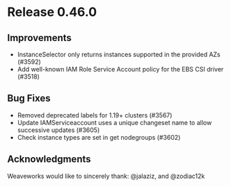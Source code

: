 # Release 0.46.0

## Improvements

- InstanceSelector only returns instances supported in the provided AZs (#3592)
- Add well-known IAM Role Service Account policy for the EBS CSI driver (#3518)

## Bug Fixes

- Removed deprecated labels for 1.19+ clusters (#3567)
- Update IAMServiceaccount uses a unique changeset name to allow successive updates (#3605)
- Check instance types are set in get nodegroups (#3602)

## Acknowledgments
Weaveworks would like to sincerely thank:
  @jalaziz, and @zodiac12k
